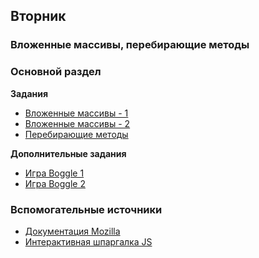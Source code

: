 ## Вторник

### Вложенные массивы, перебирающие методы
### Основной раздел

**Задания**
- [Вложенные массивы - 1](../../../../core-js-nested-arrays)
- [Вложенные массивы - 2](../../../../core-js-nested-arrays-2)
- [Перебирающие методы](../../../../core-js-enumerable-methods)


**Дополнительные задания**
- [Игра Boggle 1](../../../../extra-nested-arrays-boggle-1-board-generation)
- [Игра Boggle 2](../../../../extra-nested-arrays-boggle-2-word-checker)

### Вспомогательные источники

- [Документация Mozilla](https://developer.mozilla.org/ru/docs/Web/JavaScript)
- [Интерактивная шпаргалка JS](https://htmlcheatsheet.com/js)
